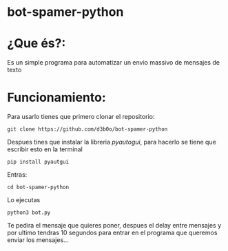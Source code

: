 # bot-spamer-python
# ¿Que és?:
Es un simple programa para automatizar un envio massivo de mensajes de texto 
# Funcionamiento:
Para usarlo tienes que primero clonar el repositorio:
      
`git clone https://github.com/d3b0o/bot-spamer-python`
      
Despues tines que instalar la libreria _pyautogui_, para hacerlo se tiene que escribir esto en la terminal

`pip install pyautgui`

Entras:

`cd bot-spamer-python`
      
Lo ejecutas

`python3 bot.py`
      
Te pedira el mensaje que quieres poner, despues el delay entre mensajes y por ultimo tendras 10 segundos para entrar en el programa que queremos enviar los mensajes...
